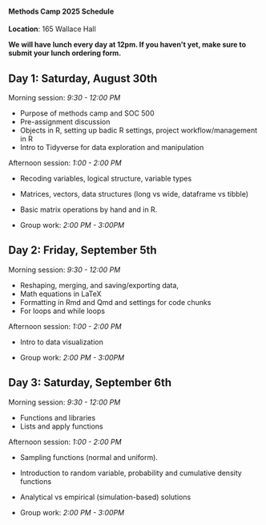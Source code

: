 #### Methods Camp 2025 Schedule 

**Location**: 165 Wallace Hall

**We will have lunch every day at 12pm. If you haven't yet, make sure to submit your lunch ordering form.**

## Day 1: Saturday, August 30th

Morning session: *9:30 - 12:00 PM*

- Purpose of methods camp and SOC 500
- Pre-assignment discussion
- Objects in R, setting up badic R settings, project workflow/management in R
- Intro to Tidyverse for data exploration and manipulation

Afternoon session: *1:00 - 2:00 PM*

- Recoding variables, logical structure, variable types
- Matrices, vectors, data structures (long vs wide, dataframe vs tibble)
- Basic matrix operations by hand and in R. 

- Group work: *2:00 PM - 3:00PM*

## Day 2: Friday, September 5th

Morning session: *9:30 - 12:00 PM*

- Reshaping, merging, and saving/exporting data, 
- Math equations in LaTeX
- Formatting in Rmd and Qmd and settings for code chunks
- For loops and while loops

Afternoon session: *1:00 - 2:00 PM*

- Intro to data visualization

- Group work: *2:00 PM - 3:00PM*

## Day 3: Saturday, September 6th

Morning session: *9:30 - 12:00 PM*

- Functions and libraries
- Lists and apply functions

Afternoon session: *1:00 - 2:00 PM*

- Sampling functions (normal and uniform). 
- Introduction to random variable, probability and cumulative density functions
- Analytical vs empirical (simulation-based) solutions

- Group work: *2:00 PM - 3:00PM*


